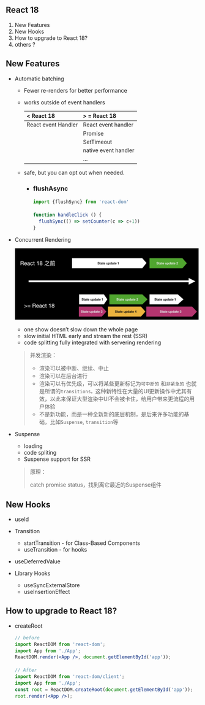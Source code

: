 ## React 18

1. New Features
2. New Hooks
3. How to upgrade to React 18?
4. others ?

## New Features

- Automatic batching
    - Fewer re-renders for better performance
    
    - works outside of event handlers
    
        | < React 18          | > = React 18         |
        | ------------------- | -------------------- |
        | React event Handler | React event handler  |
        |                     | Promise              |
        |                     | SetTimeout           |
        |                     | native event handler |
        |                     | …                    |
    
    - safe, but you can opt out when needed.
        - ### flushAsync
    
          ```jsx
          import {flushSync} from 'react-dom'
          
          function handleClick () {
            flushSync(() => setCounter(c => c+1))
          }
          ```
    
          

- Concurrent Rendering

  ![image-20220722001946325](./image.png)

  - one show doesn’t slow down the whole page
  - slow initial HTML early and stream the rest (SSR)
  - code splitting fully integrated with servering rendering

  > 并发渲染：
  >
  > - 渲染可以被中断、继续、中止
  > - 渲染可以在后台进行
  > - 渲染可以有优先级，可以将某些更新标记为`可中断的` 和`非紧急的` 也就是所谓的`transitions。`这种新特性在大量的UI更新操作中尤其有效，以此来保证大型渲染中UI不会被卡住，给用户带来更流程的用户体验
  > - 不是新功能，而是一种全新新的底层机制，是后来许多功能的基础，比如`Suspense`, `transition`等

- Suspense
    - loading
    - code spliting
    - Suspense support for SSR

    > 原理：
    >
    > catch promise status，找到离它最近的Suspense组件

## New Hooks

- useId
- Transition
    - startTransition - for Class-Based Components
    - useTransition - for hooks

- useDeferredValue
- Library Hooks
    - useSyncExternalStore
    - useInsertionEffect

## How to upgrade to React 18?

- createRoot
  
    ```jsx
    // before
    import ReactDOM from 'react-dom';
    import App from './App';
    ReactDOM.render(<App />, document.getElementById('app'));
    
    // After
    import ReactDOM from 'react-dom/client';
    import App from './App';
    const root = ReactDOM.createRoot(document.getElementById('app'));
    root.render(<App />);
    ```
    

